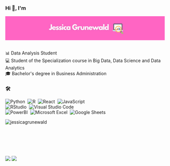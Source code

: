 ### Hi 👋, I'm

<div align="center">
  <img align="center" src="readme.jpg" width="1100" heigh="100" />
</div>
</br>

:bar_chart: Data Analysis Student </br>
:computer: Student of the Specialization course in Big Data, Data Science and Data Analytics </br>
:mortar_board: Bachelor's degree in Business Administration </br>

### 🛠 &nbsp;

![Python](https://img.shields.io/badge/-Python-05122A?style=flat&logo=python)&nbsp;
![R](https://img.shields.io/badge/-R-05122A?style=flat&logo=r)&nbsp;
![React](https://img.shields.io/badge/-React-05122A?style=flat&logo=react)&nbsp;
![JavaScript](https://img.shields.io/badge/-JavaScript-05122A?style=flat&logo=javascript)&nbsp;
</br>
![RStudio](https://img.shields.io/badge/-RStudio-05122A?style=flat&logo=rstudio)&nbsp;
![Visual Studio Code](https://img.shields.io/badge/-Visual%20Studio%20Code-05122A?style=flat&logo=visual-studio-code&logoColor=007ACC)&nbsp;
</br>
![PowerBI](https://img.shields.io/badge/-PowerBI-05122A?style=flat&logo=powerbi)&nbsp;
![Microsoft Excel](https://img.shields.io/badge/-MicrosoftExcel-05122A?style=flat&logo=microsoftexcel)&nbsp;
![Google Sheets](https://img.shields.io/badge/-GoogleSheets-05122A?style=flat&logo=googlesheets)&nbsp;

<img align="left" src="https://github-readme-stats.vercel.app/api/top-langs?username=jessicagrunewald&show_icons=true&locale=en&layout=compact" alt="jessicagrunewald"/></p></br></br>
</br></br></br></br>

<div> 
  <a href="https://instagram.com/_grunewald" target="_blank"><img src="https://img.shields.io/badge/-Instagram-%23E4405F?style=for-the-badge&logo=instagram&logoColor=white" target="_blank"></a>
  <a href="https://www.linkedin.com/in/jessicagrunewald" target="_blank"><img src="https://img.shields.io/badge/-LinkedIn-%230077B5?style=for-the-badge&logo=linkedin&logoColor=white" target="_blank"></a>   
</div>
